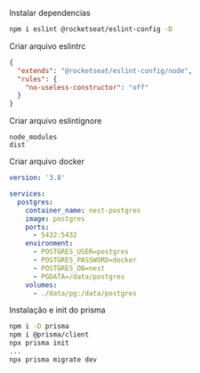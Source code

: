 Instalar dependencias
```sh
npm i eslint @rocketseat/eslint-config -D
```

Criar arquivo eslintrc
```json
{
  "extends": "@rocketseat/eslint-config/node",
  "rules": {
    "no-useless-constructor": "off"
  }
}
```

Criar arquivo eslintignore
```
node_modules
dist
```

Criar arquivo docker
```yml
version: '3.8'

services:
  postgres:
    container_name: nest-postgres
    image: postgres
    ports:
      - 5432:5432
    environment:
      - POSTGRES_USER=postgres
      - POSTGRES_PASSWORD=docker
      - POSTGRES_DB=nest
      - PGDATA=/data/postgres
    volumes:
      - ./data/pg:/data/postgres
```

Instalação e init do prisma
```sh
npm i -D prisma
npm i @prisma/client
npx prisma init
...
npx prisma migrate dev
```